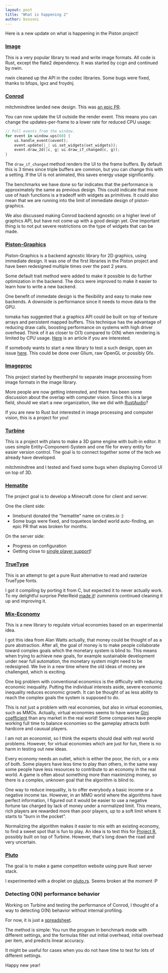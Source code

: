 ```yaml
---
layout: post
title: "What is happening 2"
author: bvssvni
---
```


Here is a new update on what is happening in the Piston project!

### [Image](https://github.com/PistonDevelopers/image)

This is a very popular library to read and write image formats.
All code is Rust, except the flate2 dependency.
It was started by ccgn and continued by nwin.

nwin cleaned up the API in the codec libraries.
Some bugs were fixed, thanks to bfops, lgvz and froydnj.

### [Conrod](https://github.com/PistonDevelopers/conrod/)

mitchmindtree landed new design. This was [an epic PR](https://github.com/PistonDevelopers/conrod/pull/626).

You can now update the UI outside the render event.
This means you can change the updates-per-frame to a lower rate for reduced CPU usage:

```Rust
// Poll events from the window.
for event in window.ups(60) {
    ui.handle_event(&event);
    event.update(|_| ui.set_widgets(set_widgets));
    event.draw_2d(|c, g| ui.draw_if_changed(c, g));
}
```

The `draw_if_changed` method renders the UI to the frame buffers.
By default this is 3 times since triple buffers are common, but you can change this with a setting.
If the UI is not animated, this saves energy usage significantly.

The benchmarks we have done so far indicates that the performance is approximately the same as previous design.
This could indicate that more use of hash functions is a tradeoff with widgets as primitives.
It could also mean that we are running into the limit of immediate design of piston-graphics.

We also discussed making Conrod backend agnostic on a higher level of graphics API, but have not come up with a good design yet.
One important thing is to not put severe restrictions on the type of widgets that can be made.

### [Piston-Graphics](https://github.com/pistondevelopers/graphics)

Piston-Graphics is a backend agnostic library for 2D graphics, using immediate design.
It was one of the first libraries in the Piston project and have been redesigned multiple times over the past 2 years.

Some default trait method were added to make it possible to do further optimization in the backend.
The docs were improved to make it easier to learn how to write a new backend.

One benefit of immedate design is the flexibility and easy to make new backends.
A downside is performance since it needs to move data to the GPU.

tomaka has suggested that a graphics API could be built on top of texture arrays and persistent mapped buffers.
This technique has the advantage of reducing draw calls, boosting performance on systems with high driver overhead.
Think of it as closer to O(1) compared to O(N) when rendering is limited by CPU usage.
[Here](http://www.gamedev.net/page/resources/_/technical/opengl/persistent-mapped-buffers-in-opengl-r3979) is an article if you are interested.

If somebody wants to start a new library to test a such design, open an issue [here](https://github.com/pistondevelopers/piston/issues).
This could be done over Glium, raw OpenGL or possibly Gfx.

### [Imageproc](https://github.com/pistondevelopers/imageproc)

This project started by theotherphil to separate image processing from image formats in the image library.

More people are now getting interested, and there has been some discussion about the overlap with computer vision.
Since this is a large field, should we start a new organization, like we did with [RustAudio](https://github.com/rustaudio/)?

If you are new to Rust but interested in image processing and computer vision, this is a project for you!

### [Turbine](https://github.com/PistonDevelopers/turbine)

This is a project with plans to make a 3D game engine with built-in editor.
It uses simple Entity-Component-System and one file for every entity for easier version control.
The goal is to connect together some of the tech we already have developed.

mitchmindtree and I tested and fixed some bugs when displaying Conrod UI on top of 3D.

### [Hematite](https://github.com/PistonDevelopers/hematite)

The project goal is to develop a Minecraft clone for client and server.

One the client side:

- limeburst donated the "hematite" name on crates.io :)
- Some bugs were fixed, and toqueteos landed world auto-finding, an epic PR that was broken for months.

On the server side:

- Progress on configuration
- Getting close to [single player support](https://github.com/PistonDevelopers/hematite_server/pull/106)!

### [TrueType](https://github.com/PistonDevelopers/truetype)

This is an attempt to get a pure Rust alternative to read and rasterize TrueType fonts.

I got it compiling by porting it from C, but expected it to never actually work.
To my delightful surprise PeterReid [made it](https://github.com/PistonDevelopers/truetype/pull/9)!
zummenix continued cleaning it up and improving it.

### [Mix-Economy](https://github.com/PistonDevelopers/mix_economy)

This is a new library to regulate virtual economies based on an experimental idea.

I got this idea from Alan Watts actually, that money could be thought of as a pure abstraction.
After all, the goal of money is to make people collaborate toward complex goals which the monetary system is blind to.
This means when trying to achieve new goals, for example sustainable development under near full automation,
the monetary system might need to be redesigned.
We live in a new time where the old ideas of money are challenged, which is exciting.

One big problem with conventional economics is the difficulty with reducing economic inequality.
Putting the individual interests aside, severe economic inequality reduces economic growth.
It can be thought of as less ability to reach the complex goals the system is supposed to do.

This is not just a problem with real economies, but also in virtual economies, such as MMOs.
Actually, virtual economies seems to have worse [Gini coefficient](https://en.wikipedia.org/wiki/Gini_coefficient) than any market in the real world!
Some companies have people working full time to balance economies so the gameplay attracts both hardcore and causual players.

I am not an economist, so I think the experts should deal with real world problems.
However, for virtual economies which are just for fun, there is no harm in testing out new ideas.

Every economy needs an outlet, which is either the poor, the rich, or a mix of both.
Some players have less time to play than others,
in the same way some people have less resources to contribute to an economy in the real world.
A game is often about something more than maximizing money,
so there is a complex, unknown goal that the algorithm is blind to.

One way to reduce inequality, is to offer everybody a basic income or a negative income tax.
However, in an MMO world where the algorithms have perfect information,
I figured out it would be easier to use a negative fortune tax charged by lack of money under a normalized limit.
This means, rich players are rewarded more than poor players, up to a soft limit where it starts to "burn in the pocket".

Normalizing the algorithm makes it easier to mix with an existing economy, to find a sweet spot that is fun to play.
An idea is to test this for [Project R](https://github.com/PistonDevelopers/project_r), possibly built on top of Turbine.
However, that's long down the road and very uncertain.

### [Pluto](https://github.com/PistonDevelopers/pluto)

The goal is to make a game competiton website using pure Rust server stack.

I experimented with a droplet on [pluto.rs](http://pluto.rs/). Seems broken at the moment :P

### Detecting O(N) performance behavior

Working on Turbine and testing the performance of Conrod, I thought of a way to detecting O(N) behavior without internal profiling.

For now, it is just a [spreadsheet](https://github.com/PistonDevelopers/turbine/blob/master/external-overhead-per-item.ods).

The method is simple: You run the program in benchmark mode with different settings,
and the formulas filter out initial overhead, initial overhead per item, and predicts linear accuracy.

It might be useful for cases when you do not have time to test for lots of different settings.

Happy new year!
